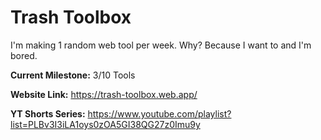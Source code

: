 # Trash Toolbox
I'm making 1 random web tool per week. Why? Because I want to and I'm bored.

**Current Milestone:** 3/10 Tools 

**Website Link:** https://trash-toolbox.web.app/

**YT Shorts Series:** https://www.youtube.com/playlist?list=PLBv3I3iLA1oys0zOA5GI38QG27z0Imu9y